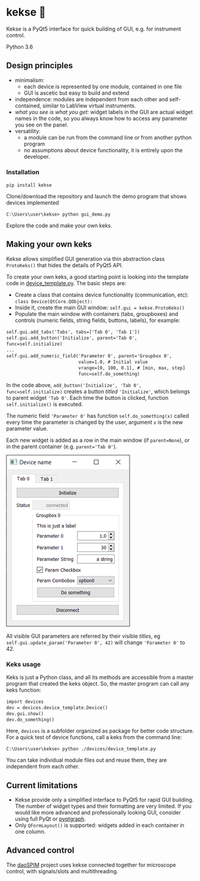 # kekse :cookie:
Kekse is a PyQt5 interface for quick building of GUI, e.g. for instrument control.  

Python 3.6

## Design principles
* minimalism: 
    - each device is represented by one module, contained in one file
    - GUI is ascetic but easy to build and extend
* independence: modules are independent from each other and self-contained, 
similar to LabView virtual instruments. 
* *what you see is what you get:* widget labels in the GUI are actual widget names in the code, so you always know how to access any parameter you see on the panel.
* versatility: 
    - a module can be run from the command line or from another python program
    - no assumptions about device functionality, it is entirely upon the developer.

### Installation
```
pip install kekse
```
Clone/download the repository and launch the demo program that shows devices implemented
```
C:\Users\user\kekse> python gui_demo.py
```
Explore the code and make your own keks.


## Making your own keks
Kekse allows simplified GUI generation via thin abstraction class `ProtoKeks()` that hides the details of PyQt5 API. 

To create your own keks, a good starting point is looking into the template code in 
[device_template.py](./devices/device_template.py). The basic steps are:
- Create a class that contains device functionality (communication, etc): `class Device(QtCore.QObject):`
- Inside it, create the main GUI window: `self.gui = kekse.ProtoKeks()`
- Populate the main window with containers (tabs, groupboxes) 
and controls (numeric fields, string fields, buttons, labels), for example:
```
self.gui.add_tabs('Tabs', tabs=['Tab 0', 'Tab 1'])
self.gui.add_button('Initialize', parent='Tab 0', func=self.initialize) 
...
self.gui.add_numeric_field('Parameter 0', parent='Groupbox 0',
                           value=1.0, # Initial value
                           vrange=[0, 100, 0.1], # [min, max, step]
                           func=self.do_something)
```
In the code above, `add_button('Initialize', 'Tab 0', func=self.initialize)` creates 
a button *titled* `'Initialize'`, which belongs to parent widget `'Tab 0'`. Each time the button is 
clicked, function `self.initialize()` is executed.

The numeric field `'Parameter 0'` has function `self.do_something(x)` called every time the parameter 
is changed by the user, argument `x` is the new parameter value.

Each new widget is added as a row in the main window (if `parent=None`), or in the parent container (e.g. `parent='Tab 0'`).

![Device template GUI](./images/dev_template.png)

 All visible GUI parameters are referred by their visible *titles*,
 eg `self.gui.update_param('Parameter 0', 42)` will change `'Parameter 0'` to 42.

### Keks usage
Keks is just a Python class, and all its methods are accessible from a master program that created the keks object. So, the master program can call any keks function:
```
import devices 
dev = devices.device_template.Device()
dev.gui.show()
dev.do_something()
```
Here, `devices` is a subfolder organized as package for better code structure. 
For a quick test of device functions, call a keks from the command line:
```
C:\Users\user\kekse> python ./devices/device_template.py
```
You can take individual module files out and reuse them, they are independent from each other.

## Current limitations
- Kekse provide only a simplified interface to PyQt5 for rapid GUI building. 
The number of widget types and their formatting are very limited. 
If you would like more advanced and professionally looking GUI, consider using full PyQt or [pyqtgraph](http://www.pyqtgraph.org/).
- Only `QFormLayout()` is supported: widgets added in each container in one column.

## Advanced control
The [daoSPIM](https://github.com/nvladimus/daoSPIM/tree/master/microscope_control) project uses kekse connected together for microscope control, with signals/slots and multithreading.
